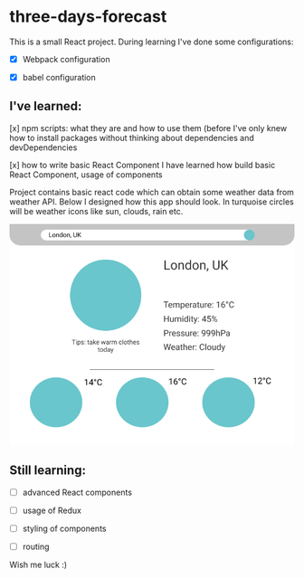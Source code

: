 # three-days-forecast
This is a small React project. During learning I've done some configurations:

- [x] Webpack configuration

- [x] babel configuration

## I've learned:

[x] npm scripts:
what they are and how to use them (before I've only knew how to install packages without thinking about dependencies and devDependencies

[x] how to write basic React Component
I have learned how build basic React Component, usage of components

Project contains basic react code which can obtain some weather data from weather API. Below I designed how this app should look. In turquoise circles will be weather icons like sun, clouds, rain etc. 

![image](Weather.png)

## Still learning:

- [ ] advanced React components

- [ ] usage of Redux

- [ ] styling of components

- [ ] routing 

Wish me luck :)
